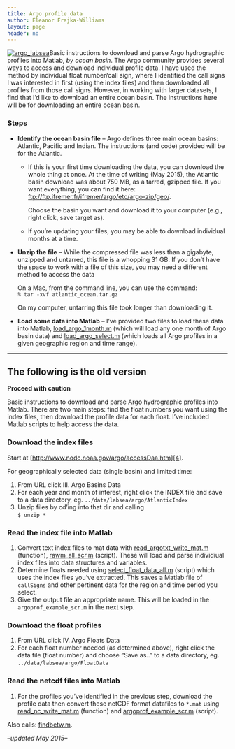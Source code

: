 ```yaml
---
title: Argo profile data
author: Eleanor Frajka-Williams
layout: page
header: no
---
```

[<img src="http://i2.wp.com/observationaloceanography.com/wp-content/uploads/2014/03/argo_labsea-255x300.png?fit=255%2C300" alt="argo_labsea" class="alignright size-medium wp-image-2587" data-recalc-dims="1" />][1]Basic instructions to download and parse Argo hydrographic profiles into Matlab, *by ocean basin*. The Argo community provides several ways to access and download individual profile data. I have used the method by individual float number/call sign, where I identified the call signs I was interested in first (using the index files) and then downloaded all profiles from those call signs. However, in working with larger datasets, I find that I&#8217;d like to download an entire ocean basin. The instructions here will be for downloading an entire ocean basin.

### Steps

  * **Identify the ocean basin file** &#8211; Argo defines three main ocean basins: Atlantic, Pacific and Indian. The instructions (and code) provided will be for the Atlantic. 
      * If this is your first time downloading the data, you can download the whole thing at once. At the time of writing (May 2015), the Atlantic basin download was about 750 MB, as a tarred, gzipped file. If you want everything, you can find it here:  
        <ftp://ftp.ifremer.fr/ifremer/argo/etc/argo-zip/geo/>.  
          
        Choose the basin you want and download it to your computer (e.g., right click, save target as).
      * If you&#8217;re updating your files, you may be able to download individual months at a time.
  * **Unzip the file** &#8211; While the compressed file was less than a gigabyte, unzipped and untarred, this file is a whopping 31 GB. If you don&#8217;t have the space to work with a file of this size, you may need a different method to access the data  
      
    On a Mac, from the command line, you can use the command:  
    `% tar -xvf atlantic_ocean.tar.gz`  
      
    On my computer, untarring this file took longer than downloading it.
  * **Load some data into Matlab** &#8211; I&#8217;ve provided two files to load these data into Matlab, [load\_argo\_1month.m][2] (which will load any one month of Argo basin data) and [load\_argo\_select.m][3] (which loads all Argo profiles in a given geographic region and time range). </li> 

  
  


* * *

  
  
</p> 

## The following is the old version

**Proceed with caution**

Basic instructions to download and parse Argo hydrographic profiles into Matlab. There are two main steps: find the float numbers you want using the index files, then download the profile data for each float. I&#8217;ve included Matlab scripts to help access the data.

### Download the index files

Start at [http://www.nodc.noaa.gov/argo/accessDaa.htm][4].

For geographically selected data (single basin) and limited time:

  1. From URL click III. Argo Basins Data
  2. For each year and month of interest, right click the INDEX file and save to a data directory, eg. `../data/labsea/argo/AtlanticIndex`
  3. Unzip files by cd&#8217;ing into that dir and calling  
    `$ unzip *`

### Read the index file into Matlab

  1. Convert text index files to mat data with [read\_argotxt\_write_mat.m][5] (function), [rawm\_all\_scr.m][6] (script). These will load and parse individiual index files into data structures and variables.
  2. Determine floats needed using [select\_float\_data_all.m][7] (script) which uses the index files you&#8217;ve extracted. This saves a Matlab file of `callSigns` and other pertinent data for the region and time period you select. 
  3. Give the output file an appropriate name. This will be loaded in the `argoprof_example_scr.m` in the next step.

### Download the float profiles

  1. From URL click IV. Argo Floats Data
  2. For each float number needed (as determined above), right click the data file (float number) and choose &#8220;Save as..&#8221; to a data directory, eg. `../data/labsea/argo/FloatData`

### Read the netcdf files into Matlab

  1. For the profiles you&#8217;ve identified in the previous step, download the profile data then convert these netCDF format datafiles to `*.mat` using [read\_nc\_write_mat.m][8] (function) and [argoprof\_example\_scr.m][9] (script).

Also calls: [findbetw.m][10].

*&#8211;updated May 2015&#8211;*

 [1]: http://i1.wp.com/observationaloceanography.com/wp-content/uploads/2014/03/argo_labsea.png
 [2]: http://observationaloceanography.com/in-situ-data/argo-floats-for-hydrographic-data/load_argo_1month-m/
 [3]: http://observationaloceanography.com/in-situ-data/argo-floats-for-hydrographic-data/load_argo_select-m/
 [4]: http://www.nodc.noaa.gov/argo/accessData.htm
 [5]: http://observationaloceanography.com/in-situ-data/argo-floats-for-hydrographic-data/read_argotxt_write_mat-m/
 [6]: http://observationaloceanography.com/in-situ-data/argo-floats-for-hydrographic-data/rawm_all_scr-m/
 [7]: http://observationaloceanography.com/in-situ-data/argo-floats-for-hydrographic-data/select_float_data_all-m/
 [8]: http://observationaloceanography.com/in-situ-data/argo-floats-for-hydrographic-data/read_nc_write_mat-m/
 [9]: http://observationaloceanography.com/in-situ-data/argo-floats-for-hydrographic-data/argoprof_example_scr-m/
 [10]: http://observationaloceanography.com/data-analysis-2/code-snippets/findbetw-m/